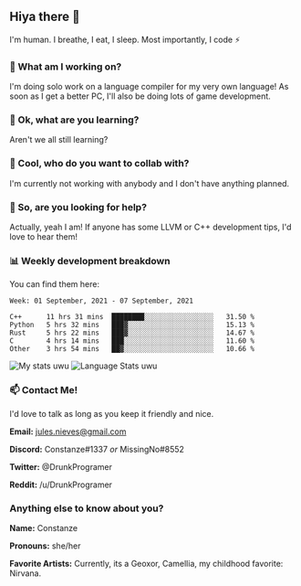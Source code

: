 ## Hiya there 👋

I'm human. I breathe, I eat, I sleep. Most importantly, I code ⚡️

### 🔭 What am I working on?

I'm doing solo work on a language compiler for my very own language! As soon as I get a better PC, I'll also be doing lots of game development.

### 🌱 Ok, what are you learning?

Aren't we all still learning?

### 👯 Cool, who do you want to collab with?

I'm currently not working with anybody and I don't have anything planned.

### 🤔 So, are you looking for help?

Actually, yeah I am! If anyone has some LLVM or C++ development tips, I'd love to hear them!

### 📊 Weekly development breakdown

You can find them here:

<!--START_SECTION:waka-->
```text
Week: 01 September, 2021 - 07 September, 2021

C++      11 hrs 31 mins  ████████░░░░░░░░░░░░░░░░░   31.50 % 
Python   5 hrs 32 mins   ███▓░░░░░░░░░░░░░░░░░░░░░   15.13 % 
Rust     5 hrs 22 mins   ███▓░░░░░░░░░░░░░░░░░░░░░   14.67 % 
C        4 hrs 14 mins   ███░░░░░░░░░░░░░░░░░░░░░░   11.60 % 
Other    3 hrs 54 mins   ██▓░░░░░░░░░░░░░░░░░░░░░░   10.66 % 
```
<!--END_SECTION:waka-->
<!-- ![Constanze's wakatime stats](https://github-readme-stats.vercel.app/api/wakatime?username=constanze) -->

![My stats uwu](https://github-readme-stats.vercel.app/api?username=cstanze&show_icons=true&theme=onedark)
![Language Stats uwu](https://github-readme-stats.vercel.app/api/top-langs/?username=cstanze&layout=compact&theme=onedark)

### 📫 Contact Me!

I'd love to talk as long as you keep it friendly and nice.

**Email:** jules.nieves@gmail.com

**Discord:** Constanze#1337 *or* MissingNo#8552

**Twitter:** @DrunkProgramer

**Reddit:** /u/DrunkProgramer

### Anything else to know about you?

**Name:** Constanze

**Pronouns:** she/her

**Favorite Artists:** Currently, its a Geoxor, Camellia, my childhood favorite: Nirvana.
